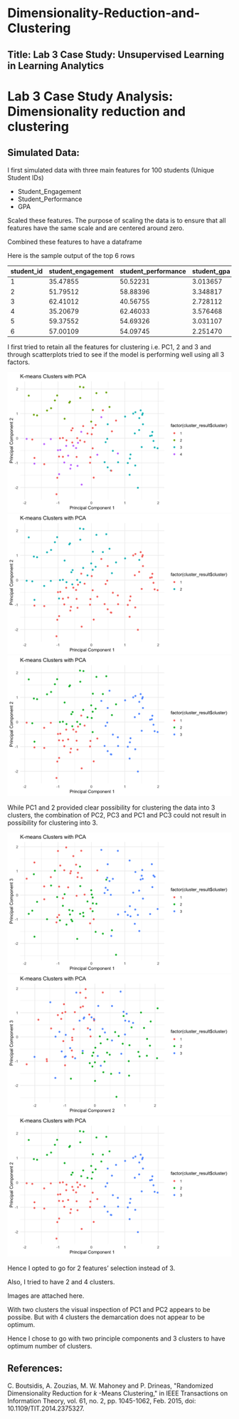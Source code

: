 # Dimensionality-Reduction-and-Clustering

## Title: Lab 3 Case Study: Unsupervised Learning in Learning Analytics

# Lab 3 Case Study Analysis: Dimensionality reduction and clustering

## Simulated Data:

I first simulated data with three main features for 100 students (Unique Student IDs)

- Student_Engagement
- Student_Performance
- GPA

Scaled these features. The purpose of scaling the data is to ensure that all features have the same scale and are centered around zero.

Combined these features to have a dataframe 

Here is the sample output of the top 6 rows

| student_id | student_engagement | student_performance | student_gpa | cluster |
|------------|--------------------|---------------------|-------------|---------|
| 1          | 35.47855           | 50.52231            | 3.013657    | 2       |
| 2          | 51.79512           | 58.88396            | 3.348817    | 1       |
| 3          | 62.41012           | 40.56755            | 2.728112    | 3       |
| 4          | 35.20679           | 62.46033            | 3.576468    | 2       |
| 5          | 59.37552           | 54.69326            | 3.031107    | 3       |
| 6          | 57.00109           | 54.09745            | 2.251470    | 3       |

I first tried to retain all the features for clustering i.e. PC1, 2 and 3 and through scatterplots tried to see if the model is performing well using all 3 factors.

![4 Clusters Visualization](https://github.com/mallelaindira/Dimensionality-Reduction-and-Clustering/blob/main/4Clusters.png)
![2 Clusters Visualization](https://github.com/mallelaindira/Dimensionality-Reduction-and-Clustering/blob/main/2Clusters.png)
![3 Clusters Visualization](https://github.com/mallelaindira/Dimensionality-Reduction-and-Clustering/blob/main/3Clusters.png)


While PC1 and 2 provided clear possibility for clustering the data into 3 clusters, the combination of PC2, PC3 and PC1 and PC3 could not result in possibility for clustering into 3.

![PC1 vs PC3 Visualization](https://github.com/mallelaindira/Dimensionality-Reduction-and-Clustering/blob/main/PC1VSPC3.png)
![PC2 vs PC3 Visualization](https://github.com/mallelaindira/Dimensionality-Reduction-and-Clustering/blob/main/PC2VSPC3.png)
![PC1 vs PC2 Visualization](https://github.com/mallelaindira/Dimensionality-Reduction-and-Clustering/blob/main/PC1VSPC2.png)


Hence I opted to go for 2 features’ selection instead of 3.

Also, I tried to have 2 and 4 clusters.

Images are attached here.

With two clusters the visual inspection of PC1 and PC2 appears to be possibe.
But with 4 clusters the demarcation does not appear to be optimum.

Hence I chose to go with two principle components and 3 clusters to have optimum number of clusters.

## References:

C. Boutsidis, A. Zouzias, M. W. Mahoney and P. Drineas, "Randomized Dimensionality Reduction for $k$ -Means Clustering," in IEEE Transactions on Information Theory, vol. 61, no. 2, pp. 1045-1062, Feb. 2015, doi: 10.1109/TIT.2014.2375327.
